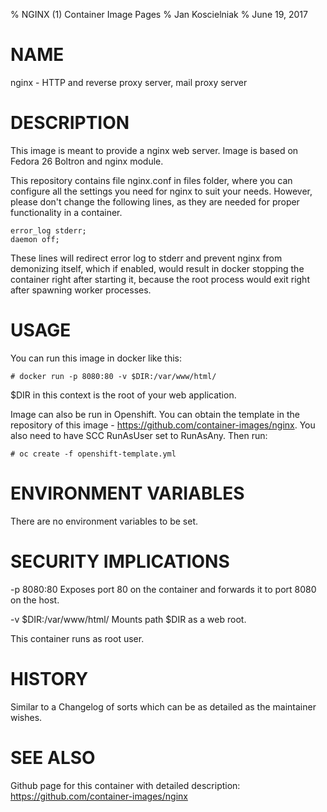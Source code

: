 % NGINX (1) Container Image Pages
% Jan Koscielniak
% June 19, 2017

# NAME
nginx - HTTP and reverse proxy server, mail proxy server

# DESCRIPTION
This image is meant to provide a nginx web server. Image is based on Fedora 26 Boltron and nginx module.

This repository contains file nginx.conf in files folder, where you can configure all the settings you need for nginx to suit your needs. However, please don't change the following lines, as they are needed for proper functionality in a container.

	error_log stderr;
	daemon off;

These lines will redirect error log to stderr and prevent nginx from demonizing itself, which if enabled, would result in docker stopping the container right after starting it, because the root process would exit right after spawning worker processes.

# USAGE
You can run this image in docker like this:

	# docker run -p 8080:80 -v $DIR:/var/www/html/

$DIR in this context is the root of your web application. 

Image can also be run in Openshift. You can obtain the template in the repository of this image - https://github.com/container-images/nginx. You also need to have SCC RunAsUser set to RunAsAny. Then run:

	# oc create -f openshift-template.yml

# ENVIRONMENT VARIABLES
There are no environment variables to be set.

# SECURITY IMPLICATIONS
-p 8080:80
	Exposes port 80 on the container and forwards it to port 8080 on the host. 

-v $DIR:/var/www/html/
	Mounts path $DIR as a web root.

This container runs as root user.

# HISTORY
Similar to a Changelog of sorts which can be as detailed as the maintainer wishes.

# SEE ALSO
Github page for this container with detailed description: https://github.com/container-images/nginx